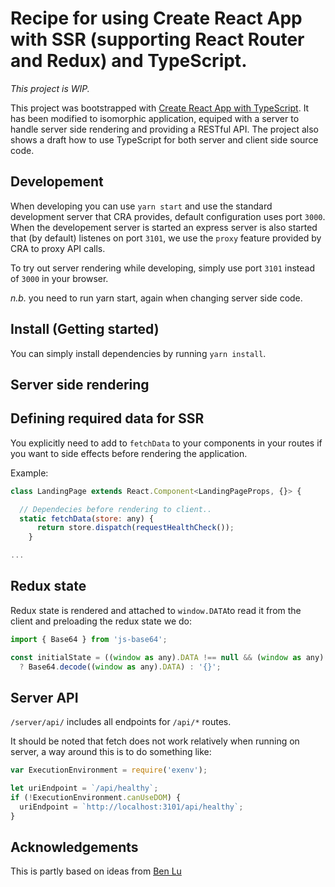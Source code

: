 # Recipe for using Create React App with SSR (supporting React Router and Redux) and TypeScript.

*This project is WIP.*

This project was bootstrapped with [Create React App with TypeScript](https://github.com/wmonk/create-react-app-typescript). It has been modified to isomorphic application, equiped with a server to handle server side rendering and providing a RESTful API. The project also shows a draft how to use TypeScript for both server and client side source code.

## Developement

When developing you can use ``yarn start`` and use the standard development server that CRA provides, default configuration uses port ``3000``. When the developement server is started an express server is also started that (by default) listenes on port ``3101``, we use the ``proxy`` feature provided by CRA to proxy API calls.

To try out server rendering while developing, simply use port ``3101`` instead of ``3000`` in your browser. 

*n.b.* you need to run yarn start, again when changing server side code.

## Install (Getting started)

You can simply install dependencies by running ``yarn install``.

## Server side rendering


## Defining required data for SSR
You explicitly need to add to ``fetchData`` to your components in your routes if you want to side effects before rendering the application.

Example:
```javascript
class LandingPage extends React.Component<LandingPageProps, {}> {

  // Dependecies before rendering to client..
  static fetchData(store: any) {
      return store.dispatch(requestHealthCheck());
    }

...
```

## Redux state

Redux state is rendered and attached to ``window.DATA``to read it from the client and preloading the redux state we do: 

```javascript
import { Base64 } from 'js-base64';

const initialState = ((window as any).DATA !== null && (window as any).DATA !== '{{WINDOW_DATA}}') 
  ? Base64.decode((window as any).DATA) : '{}';
```

## Server API

``/server/api/`` includes all endpoints for ``/api/*`` routes.

It should be noted that fetch does not work relatively when running on server, a way around this is to do something like:

```javascript
var ExecutionEnvironment = require('exenv');

let uriEndpoint = `/api/healthy`;
if (!ExecutionEnvironment.canUseDOM) { 
  uriEndpoint = `http://localhost:3101/api/healthy`; 
}
```

## Acknowledgements 

This is partly based on ideas from [Ben Lu](https://medium.com/@benlu/ssr-with-create-react-app-v2-1b8b520681d9)
